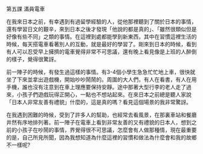 第五課 滿員電車

在我來日本之前，有幸遇到有過留學經驗的人，從他那裡聽到了關於日本的事情，還有學習日文的艱辛，來到日本之後才發現「他說的都是真的」、「雖然很類似但是好像有些不同」之類的事情。在這裡到處都能學到新東西，其中在習慣這裡生活的時候，每天搭電車看著別人的互動，就是最好的學習了。剛來到日本的時候，看到有人可以忍受早上擁擠的電車覺得非常不可思議，還有晚上看見像是上班的人醉倒的樣子，覺得很驚訝。

前一陣子的時候，有發生過這樣的事情。有3-4個小學生急急忙忙地上車，很快就坐了下來並拿出遊戲機，開始吵吵鬧鬧的。周圍的大人們，有人在看書，有人在用手機，誰也沒有注意到在車上理應要保持安靜。途中那著大型行李的老人走了過來，小孩子們遊戲玩得正開心，一點也不想站起來。在來日本之前總是聽人家說「日本人非常友善有禮貌」什麼的，這是真的嗎？看見這個場景的我非常驚訝。

在我遇到困難的時候，受到了許多人的幫助，也經常去看風景，在那裏車站和餐廳井然有序地排列著。前一陣子在電車上看到非常友善的又有禮貌的日本人，想到之前的小孩子在吵鬧的事情，界覺得很不可思議，怎麼會有人做那種情，現在最重要的是，自己所見所聞，因為我想知道為什麼這裡的習慣和做法為什麼會和我的故鄉不一樣呢?
